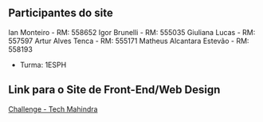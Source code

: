 ## Participantes do site
Ian Monteiro - RM: 558652
Igor Brunelli - RM: 555035
Giuliana Lucas - RM: 557597
Artur Alves Tenca - RM: 555171
Matheus Alcantara Estevão - RM: 558193
- Turma: 1ESPH

## Link para o Site de Front-End/Web Design
[Challenge - Tech Mahindra ](https://datasphere-solutions.github.io/SiteFormulaE/)

